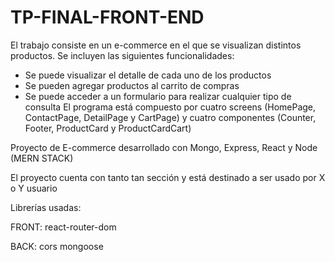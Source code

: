# TP-FINAL-FRONT-END
El trabajo consiste en un e-commerce en el que se visualizan distintos productos. Se incluyen las siguientes funcionalidades:
- Se puede visualizar el detalle de cada uno de los productos
- Se pueden agregar productos al carrito de compras
- Se puede acceder a un formulario para realizar cualquier tipo de consulta
El programa está compuesto por cuatro screens (HomePage, ContactPage, DetailPage y CartPage) y cuatro componentes (Counter, Footer, ProductCard y ProductCardCart)


Proyecto de E-commerce desarrollado con Mongo, Express, React y Node (MERN STACK)


El proyecto cuenta con tanto tan sección y está destinado a ser usado por X o Y usuario

Librerías usadas:

FRONT:
react-router-dom

BACK:
cors
mongoose